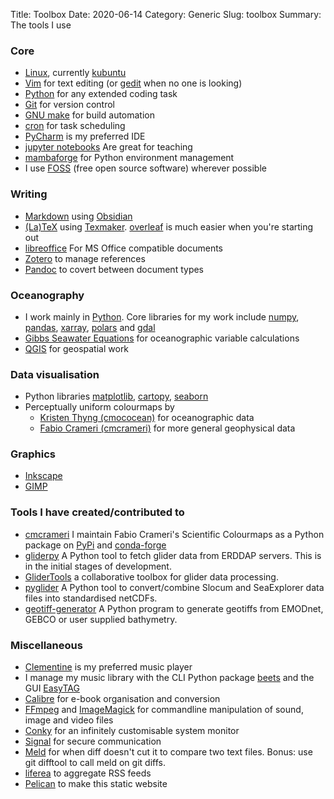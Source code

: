 Title: Toolbox
Date: 2020-06-14
Category: Generic
Slug: toolbox
Summary: The tools I use

### Core 
- [Linux](https://en.wikipedia.org/wiki/Linux), currently [kubuntu](https://kubuntu.org/)
- [Vim](https://www.vim.org/) for text editing (or [gedit](https://wiki.gnome.org/Apps/Gedit) when no one is looking)
- [Python](https://www.python.org/) for any extended coding task
- [Git](https://git-scm.com/) for version control
- [GNU make](https://www.gnu.org/software/make/) for build automation
- [cron](https://en.wikipedia.org/wiki/Cron) for task scheduling
- [PyCharm](https://www.jetbrains.com/pycharm/) is my preferred IDE
- [jupyter notebooks](https://jupyter.org/) Are great for teaching
- [mambaforge](https://github.com/conda-forge/miniforge) for Python environment management
- I use [FOSS](https://en.wikipedia.org/wiki/Free_and_open-source_software) (free open source software) wherever possible


### Writing
- [Markdown](https://www.markdownguide.org/basic-syntax/) using [Obsidian](https://obsidian.md/)
- [(La)TeX](https://en.wikipedia.org/wiki/TeX) using [Texmaker](https://www.xm1math.net/texmaker/). [overleaf](https://www.overleaf.com/) is much easier when you're starting out
- [libreoffice](https://www.libreoffice.org/) For MS Office compatible documents
- [Zotero](https://www.zotero.org/) to manage references
- [Pandoc](https://pandoc.org/installing.html) to covert between document types

### Oceanography
- I work mainly in [Python](https://www.python.org/). Core libraries for my work include [numpy](https://numpy.org/), [pandas](https://pandas.pydata.org/), [xarray](http://xarray.pydata.org/en/stable/), [polars](https://www.pola.rs/) and [gdal](https://pypi.org/project/GDAL/)
- [Gibbs Seawater Equations](https://teos-10.github.io/GSW-Python/) for oceanographic variable calculations
- [QGIS](https://www.qgis.org/en/site/) for geospatial work

### Data visualisation
- Python libraries [matplotlib](https://matplotlib.org/), [cartopy](https://scitools.org.uk/cartopy/docs/latest/), [seaborn](http://seaborn.pydata.org/)
- Perceptually uniform colourmaps by
	- [Kristen Thyng (cmococean)](https://matplotlib.org/cmocean/) for oceanographic data
	- [Fabio Crameri (cmcrameri)](http://www.fabiocrameri.ch/colourmaps.php) for more general geophysical data

### Graphics
- [Inkscape](https://inkscape.org/)
- [GIMP](https://www.gimp.org/)

### Tools I have created/contributed to
- [cmcrameri](https://github.com/callumrollo/cmcrameri) I maintain Fabio Crameri's Scientific Colourmaps as a Python package on [PyPi](https://pypi.org/project/cmcrameri/) and [conda-forge](https://github.com/conda-forge/cmcrameri-feedstock)
- [gliderpy](https://github.com/ioos/gliderpy) A Python tool to fetch glider data from ERDDAP servers. This is in the initial stages of development.
- [GliderTools](https://github.com/GliderToolsCommunity/GliderTools) a collaborative toolbox for glider data processing.
- [pyglider](https://github.com/c-proof/pyglider) A Python tool to convert/combine Slocum and SeaExplorer data files into standardised netCDFs.
- [geotiff-generator](https://github.com/callumrollo/geotiff-generato) A Python program to generate geotiffs from EMODnet, GEBCO or user supplied bathymetry.

### Miscellaneous
- [Clementine](https://www.clementine-player.org/) is my preferred music player
- I manage my music library with the CLI Python package [beets](http://beets.io/) and the GUI [EasyTAG](https://wiki.gnome.org/Apps/EasyTAG)
- [Calibre](https://calibre-ebook.com/) for e-book organisation and conversion
- [FFmpeg](https://ffmpeg.org/) and [ImageMagick](https://imagemagick.org/index.php) for commandline manipulation of sound, image and video files
- [Conky](https://github.com/brndnmtthws/conky) for an infinitely customisable system monitor
- [Signal](https://www.signal.org/) for secure communication
- [Meld](https://meldmerge.org/) for when diff doesn't cut it to compare two text files. Bonus: use git difftool to call meld on git diffs.
- [liferea](https://lzone.de/liferea/) to aggregate RSS feeds
- [Pelican](https://blog.getpelican.com/) to make this static website




